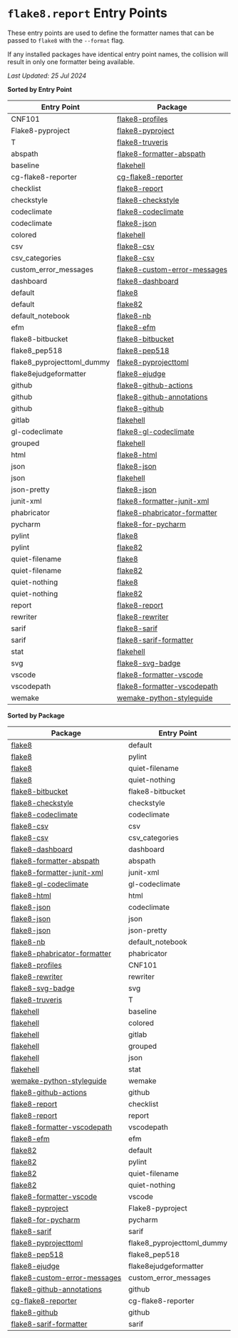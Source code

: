 `flake8.report` Entry Points
============================

These entry points are used to define the formatter names
that can be passed to `flake8` with the `--format` flag.

If any installed packages have identical entry point names,
the collision will result in only one formatter being available.


*Last Updated: 25 Jul 2024*


**Sorted by Entry Point**

Entry Point|Package
-|-
CNF101|[flake8-profiles](https://pypi.org/project/flake8-profiles)
Flake8-pyproject|[flake8-pyproject](https://pypi.org/project/flake8-pyproject)
T|[flake8-truveris](https://pypi.org/project/flake8-truveris)
abspath|[flake8-formatter-abspath](https://pypi.org/project/flake8-formatter-abspath)
baseline|[flakehell](https://pypi.org/project/flakehell)
cg-flake8-reporter|[cg-flake8-reporter](https://pypi.org/project/cg-flake8-reporter)
checklist|[flake8-report](https://pypi.org/project/flake8-report)
checkstyle|[flake8-checkstyle](https://pypi.org/project/flake8-checkstyle)
codeclimate|[flake8-codeclimate](https://pypi.org/project/flake8-codeclimate)
codeclimate|[flake8-json](https://pypi.org/project/flake8-json)
colored|[flakehell](https://pypi.org/project/flakehell)
csv|[flake8-csv](https://pypi.org/project/flake8-csv)
csv_categories|[flake8-csv](https://pypi.org/project/flake8-csv)
custom_error_messages|[flake8-custom-error-messages](https://pypi.org/project/flake8-custom-error-messages)
dashboard|[flake8-dashboard](https://pypi.org/project/flake8-dashboard)
default|[flake8](https://pypi.org/project/flake8)
default|[flake82](https://pypi.org/project/flake82)
default_notebook|[flake8-nb](https://pypi.org/project/flake8-nb)
efm|[flake8-efm](https://pypi.org/project/flake8-efm)
flake8-bitbucket|[flake8-bitbucket](https://pypi.org/project/flake8-bitbucket)
flake8_pep518|[flake8-pep518](https://pypi.org/project/flake8-pep518)
flake8_pyprojecttoml_dummy|[flake8-pyprojecttoml](https://pypi.org/project/flake8-pyprojecttoml)
flake8ejudgeformatter|[flake8-ejudge](https://pypi.org/project/flake8-ejudge)
github|[flake8-github-actions](https://pypi.org/project/flake8-github-actions)
github|[flake8-github-annotations](https://pypi.org/project/flake8-github-annotations)
github|[flake8-github](https://pypi.org/project/flake8-github)
gitlab|[flakehell](https://pypi.org/project/flakehell)
gl-codeclimate|[flake8-gl-codeclimate](https://pypi.org/project/flake8-gl-codeclimate)
grouped|[flakehell](https://pypi.org/project/flakehell)
html|[flake8-html](https://pypi.org/project/flake8-html)
json|[flake8-json](https://pypi.org/project/flake8-json)
json|[flakehell](https://pypi.org/project/flakehell)
json-pretty|[flake8-json](https://pypi.org/project/flake8-json)
junit-xml|[flake8-formatter-junit-xml](https://pypi.org/project/flake8-formatter-junit-xml)
phabricator|[flake8-phabricator-formatter](https://pypi.org/project/flake8-phabricator-formatter)
pycharm|[flake8-for-pycharm](https://pypi.org/project/flake8-for-pycharm)
pylint|[flake8](https://pypi.org/project/flake8)
pylint|[flake82](https://pypi.org/project/flake82)
quiet-filename|[flake8](https://pypi.org/project/flake8)
quiet-filename|[flake82](https://pypi.org/project/flake82)
quiet-nothing|[flake8](https://pypi.org/project/flake8)
quiet-nothing|[flake82](https://pypi.org/project/flake82)
report|[flake8-report](https://pypi.org/project/flake8-report)
rewriter|[flake8-rewriter](https://pypi.org/project/flake8-rewriter)
sarif|[flake8-sarif](https://pypi.org/project/flake8-sarif)
sarif|[flake8-sarif-formatter](https://pypi.org/project/flake8-sarif-formatter)
stat|[flakehell](https://pypi.org/project/flakehell)
svg|[flake8-svg-badge](https://pypi.org/project/flake8-svg-badge)
vscode|[flake8-formatter-vscode](https://pypi.org/project/flake8-formatter-vscode)
vscodepath|[flake8-formatter-vscodepath](https://pypi.org/project/flake8-formatter-vscodepath)
wemake|[wemake-python-styleguide](https://pypi.org/project/wemake-python-styleguide)



**Sorted by Package**

Package|Entry Point
-|-
[flake8](https://pypi.org/project/flake8)|default
[flake8](https://pypi.org/project/flake8)|pylint
[flake8](https://pypi.org/project/flake8)|quiet-filename
[flake8](https://pypi.org/project/flake8)|quiet-nothing
[flake8-bitbucket](https://pypi.org/project/flake8-bitbucket)|flake8-bitbucket
[flake8-checkstyle](https://pypi.org/project/flake8-checkstyle)|checkstyle
[flake8-codeclimate](https://pypi.org/project/flake8-codeclimate)|codeclimate
[flake8-csv](https://pypi.org/project/flake8-csv)|csv
[flake8-csv](https://pypi.org/project/flake8-csv)|csv_categories
[flake8-dashboard](https://pypi.org/project/flake8-dashboard)|dashboard
[flake8-formatter-abspath](https://pypi.org/project/flake8-formatter-abspath)|abspath
[flake8-formatter-junit-xml](https://pypi.org/project/flake8-formatter-junit-xml)|junit-xml
[flake8-gl-codeclimate](https://pypi.org/project/flake8-gl-codeclimate)|gl-codeclimate
[flake8-html](https://pypi.org/project/flake8-html)|html
[flake8-json](https://pypi.org/project/flake8-json)|codeclimate
[flake8-json](https://pypi.org/project/flake8-json)|json
[flake8-json](https://pypi.org/project/flake8-json)|json-pretty
[flake8-nb](https://pypi.org/project/flake8-nb)|default_notebook
[flake8-phabricator-formatter](https://pypi.org/project/flake8-phabricator-formatter)|phabricator
[flake8-profiles](https://pypi.org/project/flake8-profiles)|CNF101
[flake8-rewriter](https://pypi.org/project/flake8-rewriter)|rewriter
[flake8-svg-badge](https://pypi.org/project/flake8-svg-badge)|svg
[flake8-truveris](https://pypi.org/project/flake8-truveris)|T
[flakehell](https://pypi.org/project/flakehell)|baseline
[flakehell](https://pypi.org/project/flakehell)|colored
[flakehell](https://pypi.org/project/flakehell)|gitlab
[flakehell](https://pypi.org/project/flakehell)|grouped
[flakehell](https://pypi.org/project/flakehell)|json
[flakehell](https://pypi.org/project/flakehell)|stat
[wemake-python-styleguide](https://pypi.org/project/wemake-python-styleguide)|wemake
[flake8-github-actions](https://pypi.org/project/flake8-github-actions)|github
[flake8-report](https://pypi.org/project/flake8-report)|checklist
[flake8-report](https://pypi.org/project/flake8-report)|report
[flake8-formatter-vscodepath](https://pypi.org/project/flake8-formatter-vscodepath)|vscodepath
[flake8-efm](https://pypi.org/project/flake8-efm)|efm
[flake82](https://pypi.org/project/flake82)|default
[flake82](https://pypi.org/project/flake82)|pylint
[flake82](https://pypi.org/project/flake82)|quiet-filename
[flake82](https://pypi.org/project/flake82)|quiet-nothing
[flake8-formatter-vscode](https://pypi.org/project/flake8-formatter-vscode)|vscode
[flake8-pyproject](https://pypi.org/project/flake8-pyproject)|Flake8-pyproject
[flake8-for-pycharm](https://pypi.org/project/flake8-for-pycharm)|pycharm
[flake8-sarif](https://pypi.org/project/flake8-sarif)|sarif
[flake8-pyprojecttoml](https://pypi.org/project/flake8-pyprojecttoml)|flake8_pyprojecttoml_dummy
[flake8-pep518](https://pypi.org/project/flake8-pep518)|flake8_pep518
[flake8-ejudge](https://pypi.org/project/flake8-ejudge)|flake8ejudgeformatter
[flake8-custom-error-messages](https://pypi.org/project/flake8-custom-error-messages)|custom_error_messages
[flake8-github-annotations](https://pypi.org/project/flake8-github-annotations)|github
[cg-flake8-reporter](https://pypi.org/project/cg-flake8-reporter)|cg-flake8-reporter
[flake8-github](https://pypi.org/project/flake8-github)|github
[flake8-sarif-formatter](https://pypi.org/project/flake8-sarif-formatter)|sarif

